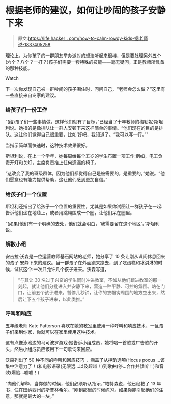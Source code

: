 # 根据老师的建议，如何让吵闹的孩子安静下来

> 原文:[https://life hacker . com/how-to-calm-rowdy-kids-据老师说-1837405258](https://lifehacker.com/how-to-calm-rowdy-kids-according-to-teachers-1837405258)

理论上，为你孩子的一群朋友举办派对的想法听起来很棒，但是要处理另外五个(六个？八个？一打？)孩子们需要一套特殊的技能——毫无疑问，正是教师所具备的那种技能。

Watch

下一次你发现自己被一群吵闹的孩子围住时，问问自己，“老师会怎么做？”这里有一些直接来自专家的建议。

### 给孩子们一份工作

“(给)孩子们一些事情做，这样他们就有了目标，”已经当了十年教师的梅勒妮·斯坦利说。她指的是像排队让一群人安顿下来这样简单的事情。“他们现在的目的是排队。这让他们觉得自己很重要，比如‘好吧，我知道了。“我可以写一行。”"

当指示简单而快速时，这种技术效果很好。

斯坦利说，在上一个学年，她每周给每个五岁的学生布置一项工作:例如，电工负责开灯和关灯，主席负责推上任何遗漏的椅子。

“这改变了我的班级群体，因为他们都觉得自己是被需要的，是重要的，”她说。“他们愿意也有能力提供帮助，这让他们感到更加自信。”

### 给孩子们一个位置

斯坦利还指出了给孩子一个位置的重要性，尤其是如果你试图让一群孩子在一起:告诉他们坐在地毯上，或者用跳绳围成一个圈，让他们呆在圈里。

“(如果)他们有一个明确的去处，他们就会明白，‘我需要留在这个地区’，”斯坦利说。

### 解散小组

安吉拉·沃森是一位运营教师基石网站的老师，她分享了 10 条让刚从课间休息回来的孩子 安静下来的建议。当一群孩子在外面跑来跑去，到了吃蛋糕和冰淇淋的时候，试试这个:一次只允许几个孩子进来。沃森写道，

> “与其让 30 名过于兴奋的学生同时冲进教室，不如从他们踏进教室的那一刻起，就让他们分批进入并安静下来，营造一种平静、可控的氛围。站在门口，让前五个孩子进来，暂停几秒钟，让你的衣帽钩周围的地方空出来，然后让下五个孩子进来，以此类推。”

### 呼叫和响应

五年级老师 Kate Patterson 喜欢在她的教室里使用一种呼叫和响应技术，一旦孩子们来到你家，你就可以在家里使用这种技术。

这有点像泳池边的马可波罗游戏:她告诉小组成员，她将唱一首歌或广告歌的开头，然后小组成员应该用下一句歌词来回应。

沃森列出了 50 种不同的呼叫和回应技巧 ，涵盖了从押韵选项(Hocus pocus …该集中注意力了！)和电影语录(无限远...以及超越！)到歌曲(停...合作并倾听！)和音效(爆胎...嘘嘘！)

“向他们解释，当你做的时候，他们必须听从指示，”帕特森说，他已经教了 13 年书，住在田纳西州的斯普林希尔。“刚到那里的时候练习。如果你能引起他们的注意，那就是最大的一块。”